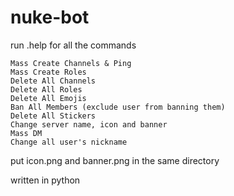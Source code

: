 # nuke-bot

run .help for all the commands

```
Mass Create Channels & Ping
Mass Create Roles
Delete All Channels
Delete All Roles
Delete All Emojis
Ban All Members (exclude user from banning them)
Delete All Stickers
Change server name, icon and banner
Mass DM
Change all user's nickname
```

put icon.png and banner.png in the same directory

written in python
